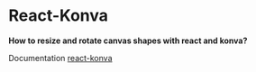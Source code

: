 # React-Konva
**How to resize and rotate canvas shapes with react and konva?**

Documentation [react-konva](https://konvajs.org/docs/react/Transformer.html)
